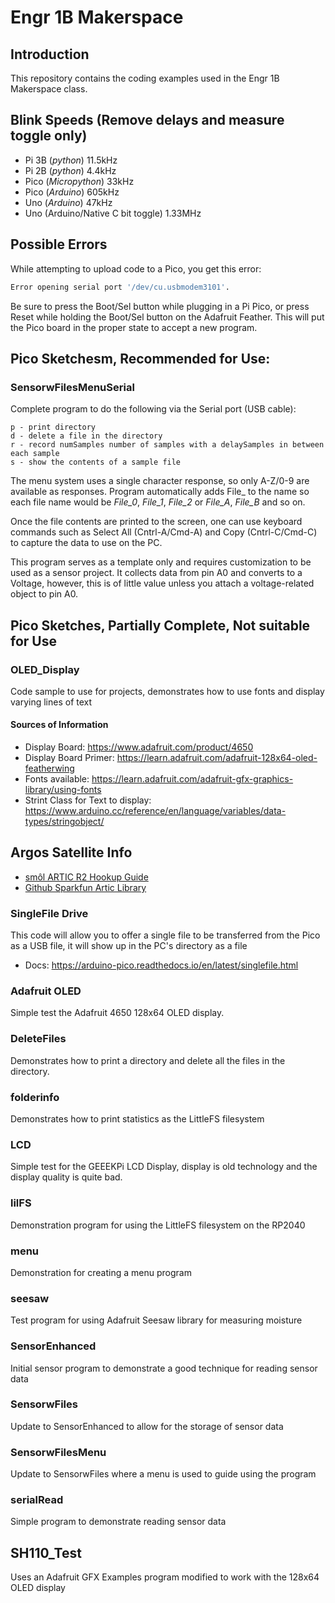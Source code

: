 # Engr 1B Makerspace

## Introduction
This repository contains the coding examples used in the Engr 1B Makerspace class. 

## Blink Speeds (Remove delays and measure toggle only)
* Pi 3B (*python*) 11.5kHz
* Pi 2B (*python*) 4.4kHz
* Pico (*Micropython*) 33kHz
* Pico (*Arduino*) 605kHz
* Uno (*Arduino*) 47kHz
* Uno (Arduino/Native C bit toggle) 1.33MHz


## Possible Errors
While attempting to upload code to a Pico, you get this error:
```bash
Error opening serial port '/dev/cu.usbmodem3101'.
```
Be sure to press the Boot/Sel button while plugging in a Pi Pico, or press Reset while holding the Boot/Sel button on the Adafruit Feather. This will put the Pico board in the proper state to accept a new program.


## Pico Sketchesm, Recommended for Use:

### SensorwFilesMenuSerial
Complete program to do the following via the Serial port (USB cable):
```
p - print directory
d - delete a file in the directory
r - record numSamples number of samples with a delaySamples in between each sample
s - show the contents of a sample file 
```
The menu system uses a single character response, so only A-Z/0-9 are available as responses. Program automatically adds File_ to the name so each file name would be *File_0*, *File_1*, *File_2* or *File_A*, *File_B* and so on.

Once the file contents are printed to the screen, one can use keyboard commands such as Select All (Cntrl-A/Cmd-A) and Copy (Cntrl-C/Cmd-C) to capture the data to use on the PC.

This program serves as a template only and requires customization to be used as a sensor project. It collects data from pin A0 and converts to a Voltage, however, this is of little value unless you attach a voltage-related object to pin A0.

## Pico Sketches, Partially Complete, Not suitable for Use

### OLED_Display
Code sample to use for projects, demonstrates how to use fonts and display varying lines of text
#### Sources of Information
* Display Board: https://www.adafruit.com/product/4650
* Display Board Primer: https://learn.adafruit.com/adafruit-128x64-oled-featherwing
* Fonts available: https://learn.adafruit.com/adafruit-gfx-graphics-library/using-fonts
* Strint Class for Text to display: https://www.arduino.cc/reference/en/language/variables/data-types/stringobject/


## Argos Satellite Info
* [smôl ARTIC R2 Hookup Guide](https://learn.sparkfun.com/tutorials/sml-artic-r2-hookup-guide)
* [Github Sparkfun Artic Library](https://github.com/sparkfun/SparkFun_ARGOS_ARTIC_R2_Arduino_Library#sparkfun-argos-artic-r2-arduino-library)

### SingleFile Drive
This code will allow you to offer a single file to be transferred from the Pico as a USB file, it will show up in the PC's directory as a file

* Docs: https://arduino-pico.readthedocs.io/en/latest/singlefile.html
### Adafruit OLED
Simple test the Adafruit 4650 128x64 OLED display.

### DeleteFiles
Demonstrates how to print a directory and delete all the files in the directory.

### folderinfo
Demonstrates how to print statistics as the LittleFS filesystem

### LCD
Simple test for the GEEEKPi LCD Display, display is old technology and the display quality is quite bad.

### lilFS
Demonstration program for using the LittleFS filesystem on the RP2040

### menu
Demonstration for creating a menu program

### seesaw
Test program for using Adafruit Seesaw library for measuring moisture

### SensorEnhanced
Initial sensor program to demonstrate a good technique for reading sensor data

### SensorwFiles
Update to SensorEnhanced to allow for the storage of sensor data

### SensorwFilesMenu
Update to SensorwFiles where a menu is used to guide using the program

### serialRead
Simple program to demonstrate reading sensor data

## SH110_Test
Uses an Adafruit GFX Examples program modified to work with the 128x64 OLED display